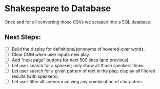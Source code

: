 # Shakespeare to Database
Once and for all converting those CSVs we scraped into a SQL database.


## Next Steps:
- [ ] Build the display for definitions/synonyms of hovered-over words.
- [ ] Clear DOM when user inputs new play.
- [ ] Add "next page" buttons for next 500 lines (and previous).
- [ ] Let user search for a speaker; only show all those speakers' lines.
- [ ] Let user search for a given pattern of text in the play; display all filtered results (with speakers).
- [ ] Let user filter all scenes involving any combination of characters.
